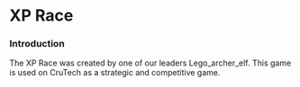 # XP Race
### Introduction
The XP Race was created by one of our leaders Lego_archer_elf. This game is used on CruTech as a strategic and competitive game.
